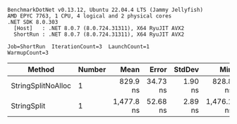 ```

BenchmarkDotNet v0.13.12, Ubuntu 22.04.4 LTS (Jammy Jellyfish)
AMD EPYC 7763, 1 CPU, 4 logical and 2 physical cores
.NET SDK 8.0.303
  [Host]   : .NET 8.0.7 (8.0.724.31311), X64 RyuJIT AVX2
  ShortRun : .NET 8.0.7 (8.0.724.31311), X64 RyuJIT AVX2

Job=ShortRun  IterationCount=3  LaunchCount=1  
WarmupCount=3  

```
| Method             | Number | Mean       | Error    | StdDev  | Min        | Max        | Gen0   | Allocated |
|------------------- |------- |-----------:|---------:|--------:|-----------:|-----------:|-------:|----------:|
| StringSplitNoAlloc | 1      |   829.9 ns | 34.73 ns | 1.90 ns |   828.8 ns |   832.1 ns |      - |         - |
| StringSplit        | 1      | 1,477.8 ns | 52.68 ns | 2.89 ns | 1,476.1 ns | 1,481.1 ns | 0.0381 |    3208 B |
